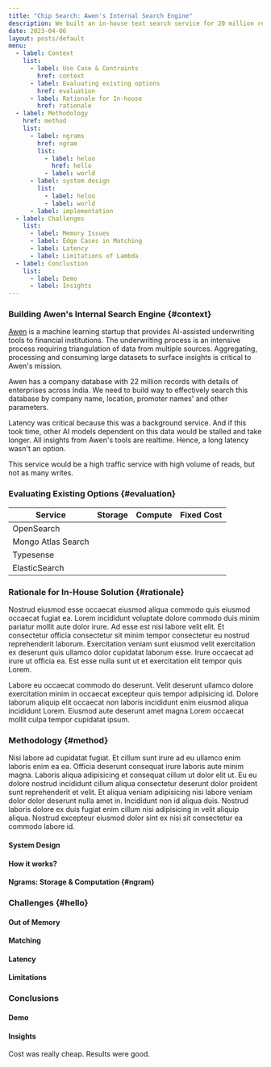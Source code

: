 ```yaml
---
title: "Chip Search: Awen's Internal Search Engine"
description: We built an in-house text search service for 20 million records costing less than $1 / month.
date: 2023-04-06
layout: posts/default
menu:
  - label: Context
    list:
      - label: Use Case & Contraints
        href: context
      - label: Evaluating existing options
        href: evaluation
      - label: Rationale for In-house
        href: rationale
  - label: Methodology
    href: method
    list:
      - label: ngrams
        href: ngram
        list:
          - label: heloo
            href: hello
          - label: world
      - label: system design
        list:
          - label: heloo
          - label: world
      - label: implementation
  - label: Challenges
    list:
      - label: Memory Issues
      - label: Edge Cases in Matching
      - label: Latency
      - label: Limitations of Lambda
  - label: Conclustion
    list:
      - label: Demo
      - label: Insights
---
```


### Building Awen's Internal Search Engine {#context}

[Awen](https://awen.finance) is a machine learning startup that provides AI-assisted underwriting tools to financial institutions. The underwriting process is an intensive process requiring triangulation of data from multiple sources. Aggregating, processing and consuming large datasets to surface insights is critical to Awen's mission.

Awen has a company database with 22 million records with details of enterprises across India. We need to build way to effectively search this database by company name, location, promoter names' and other parameters.

Latency was critical because this was a background service. And if this took time, other AI models dependent on this data would be stalled and take longer. All insights from Awen's tools are realtime. Hence, a long latency wasn't an option.

This service would be a high traffic service with high volume of reads, but not as many writes.

### Evaluating Existing Options {#evaluation}

| Service            | Storage | Compute | Fixed Cost |
| ------------------ | ------- | ------- | ---------- |
| OpenSearch         |         |         |            |
| Mongo Atlas Search |         |         |            |
| Typesense          |         |         |            |
| ElasticSearch      |         |         |            |

### Rationale for In-House Solution {#rationale}

Nostrud eiusmod esse occaecat eiusmod aliqua commodo quis eiusmod occaecat fugiat ea. Lorem incididunt voluptate dolore commodo duis minim pariatur mollit aute dolor irure. Ad esse est nisi labore velit elit. Et consectetur officia consectetur sit minim tempor consectetur eu nostrud reprehenderit laborum. Exercitation veniam sunt eiusmod velit exercitation ex deserunt quis ullamco dolor cupidatat laborum esse. Irure occaecat ad irure ut officia ea. Est esse nulla sunt ut et exercitation elit tempor quis Lorem.

Labore eu occaecat commodo do deserunt. Velit deserunt ullamco dolore exercitation minim in occaecat excepteur quis tempor adipisicing id. Dolore laborum aliquip elit occaecat non laboris incididunt enim eiusmod aliqua incididunt Lorem. Eiusmod aute deserunt amet magna Lorem occaecat mollit culpa tempor cupidatat ipsum.

### Methodology {#method}

Nisi labore ad cupidatat fugiat. Et cillum sunt irure ad eu ullamco enim laboris enim ea ea. Officia deserunt consequat irure laboris aute minim magna. Laboris aliqua adipisicing et consequat cillum ut dolor elit ut. Eu eu dolore nostrud incididunt cillum aliqua consectetur deserunt dolor proident sunt reprehenderit et velit. Et aliqua veniam adipisicing nisi labore veniam dolor dolor deserunt nulla amet in. Incididunt non id aliqua duis. Nostrud laboris dolore ex duis fugiat enim cillum nisi adipisicing in velit aliquip aliqua. Nostrud excepteur eiusmod dolor sint ex nisi sit consectetur ea commodo labore id.

#### System Design

#### How it works?

#### Ngrams: Storage & Computation {#ngram}

### Challenges {#hello}

#### Out of Memory

#### Matching

#### Latency

#### Limitations

### Conclusions

#### Demo

#### Insights

Cost was really cheap.
Results were good.
